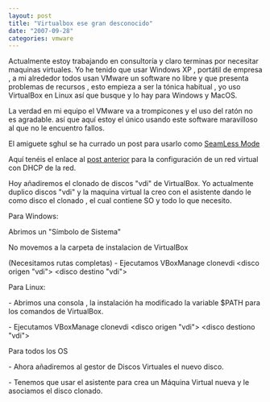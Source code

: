 ```yaml
---
layout: post
title: "Virtualbox ese gran desconocido"
date: "2007-09-28"
categories: vmware
---
```


Actualmente estoy trabajando en consultoría y claro terminas por necesitar maquinas virtuales. Yo he tenido que usar Windows XP , portátil de empresa , a mi alrededor todos usan VMware un software no libre y que presenta problemas de recursos , esto empieza a ser la tónica habitual , yo uso VirtualBox en Linux así que busque y lo hay para Windows y MacOS.

La verdad en mi equipo el VMware va a trompicones y el uso del ratón no es agradable. así que aquí estoy el único usando este software maravilloso al que no le encuentro fallos.

El amiguete sghul se ha currado un post para usarlo como [SeamLess Mode](https://www.saghul.net/blog/2007/09/06/virtualbox-15-con-seamless-mode/)

Aquí tenéis el enlace al [post anterior](https://sicotico.wordpress.com/2007/09/26/red-de-virtualbox/) para la configuración de un red virtual con DHCP de la red.

Hoy añadiremos el clonado de discos "vdi" de VirtualBox. Yo actualmente duplico discos "vdi" y la maquina virtual la creo con el asistente dando le como disco el clonado , el cual contiene SO y todo lo que necesito.

Para Windows:

Abrimos un "Símbolo de Sistema"

No movemos a la carpeta de instalacion de VirtualBox

(Necesitamos rutas completas) - Ejecutamos VBoxManage clonevdi <disco origen "vdi"> <disco destino "vdi">

Para Linux:

\- Abrimos una consola , la instalación ha modificado la variable $PATH para los comandos de VirtualBox.

\- Ejecutamos VBoxManage clonevdi <disco origen "vdi"> <disco destiono "vdi">

Para todos los OS

\- Ahora añadiremos al gestor de Discos Virtuales el nuevo disco.

\- Tenemos que usar el asistente para crea un Máquina Virtual nueva y le asociamos el disco clonado.
